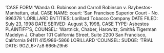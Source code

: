 ‘CASE FORM
‘Wanda G. Robinson and Carroll Robinson v. Raybestos-Manhattan, etal.
CASE NAME:
court: ‘San Franciseo Superior Court - No. 996378
‘LORILLARD
ENTITIES: Lorillard Tobacco Company
DATE FILED: Suly 23, 1998
DATE SERVED: August 3, 1998,
CASE TYPE: Asbestos
PLAINTIFF'S,
COUNSEL: ‘Wartnick, Chaber, Harowitz, Smith& Tigerman
Madelyn J. Chaber
101 California Street, Suite 2200
San Francisco, California 94111
415/986-5866
LORILLARD
‘COUNSEL:
SUDGE:
‘TRIAL DATE:
9GZL6>7z8
666hZ9h6